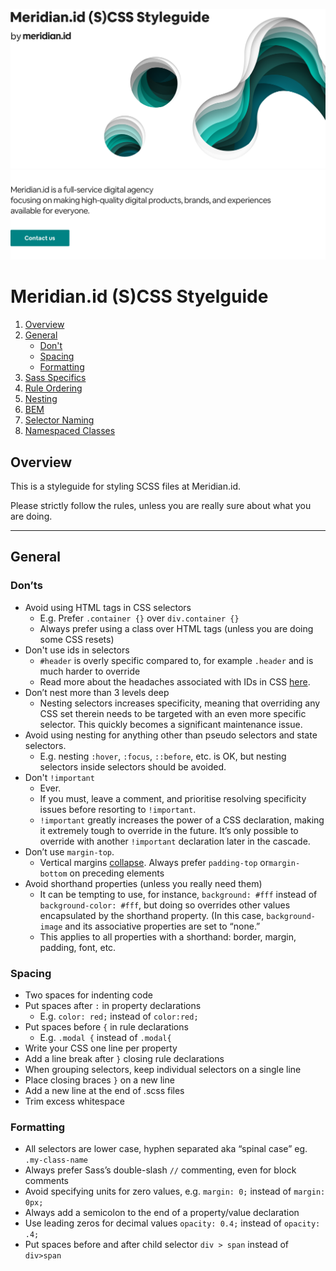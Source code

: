 ![alt text][cover]
[![alt text][mission]](http://meridian.id)

# Meridian.id (S)CSS Styelguide

  1. [Overview](#overview)
  2. [General](#general)
      - [Don't](#donts)
      - [Spacing](#spacing)
      - [Formatting](#formatting)
  3. [Sass Specifics](#sass-specifics)
  4. [Rule Ordering](#rule-ordering)
  5. [Nesting](#nesting)
  6. [BEM](#bem)
  7. [Selector Naming](#selector-naming)
  8. [Namespaced Classes](#namespaced-classes)

## Overview

This is a styleguide for styling SCSS files at Meridian.id.

Please strictly follow the rules, unless you are really sure about what you are doing.

---

## General

### Don’ts

- Avoid using HTML tags in CSS selectors
  - E.g. Prefer `.container {}` over `div.container {}`
  - Always prefer using a class over HTML tags (unless you are doing some CSS resets)
- Don't use ids in selectors
  - `#header` is overly specific compared to, for example `.header` and is much harder to override
  - Read more about the headaches associated with IDs in CSS [here](http://csswizardry.com/2011/09/when-using-ids-can-be-a-pain-in-the-class/).
- Don’t nest more than 3 levels deep
  - Nesting selectors increases specificity, meaning that overriding any CSS set therein needs to be targeted with an even more specific selector. This quickly becomes a significant maintenance issue.
- Avoid using nesting for anything other than pseudo selectors and state selectors.
  - E.g. nesting `:hover`, `:focus`, `::before`, etc. is OK, but nesting selectors inside selectors should be avoided.
- Don't `!important`
  - Ever.
  - If you must, leave a comment, and prioritise resolving specificity issues before resorting to `!important`.
  - `!important` greatly increases the power of a CSS declaration, making it extremely tough to override in the future. It’s only possible to override with another `!important` declaration later in the cascade.
- Don’t use `margin-top`.
  - Vertical margins [collapse](https://developer.mozilla.org/en-US/docs/Web/CSS/CSS_Box_Model/Mastering_margin_collapsing). Always prefer `padding-top` or`margin-bottom` on preceding elements
- Avoid shorthand properties (unless you really need them)
  - It can be tempting to use, for instance, `background: #fff` instead of `background-color: #fff`, but doing so overrides other values encapsulated by the shorthand property. (In this case, `background-image` and its associative properties are set to “none.”
  - This applies to all properties with a shorthand: border, margin, padding, font, etc.

### Spacing

- Two spaces for indenting code
- Put spaces after `:` in property declarations
  - E.g. `color: red;` instead of `color:red;`
- Put spaces before `{` in rule declarations
  - E.g. `.modal {` instead of `.modal{`
- Write your CSS one line per property
- Add a line break after `}` closing rule declarations
- When grouping selectors, keep individual selectors on a single line
- Place closing braces `}` on a new line
- Add a new line at the end of .scss files
- Trim excess whitespace

### Formatting

- All selectors are lower case, hyphen separated aka “spinal case” eg. `.my-class-name`
- Always prefer Sass’s double-slash `//` commenting, even for block comments
- Avoid specifying units for zero values, e.g. `margin: 0;` instead of `margin: 0px;`
- Always add a semicolon to the end of a property/value declaration
- Use leading zeros for decimal values `opacity: 0.4;` instead of `opacity: .4;`
- Put spaces before and after child selector `div > span` instead of `div>span`

[title]: https://raw.githubusercontent.com/meridianid/mid-css-styleguide/master/docs/title.png "Meridian.id CSS Styleguide"
[cover]: https://raw.githubusercontent.com/meridianid/mid-css-styleguide/master/docs/cover.png "Meridian.id CSS Styleguide"
[mission]: https://raw.githubusercontent.com/meridianid/mid-css-styleguide/master/docs/mission.png "Meridian.id"